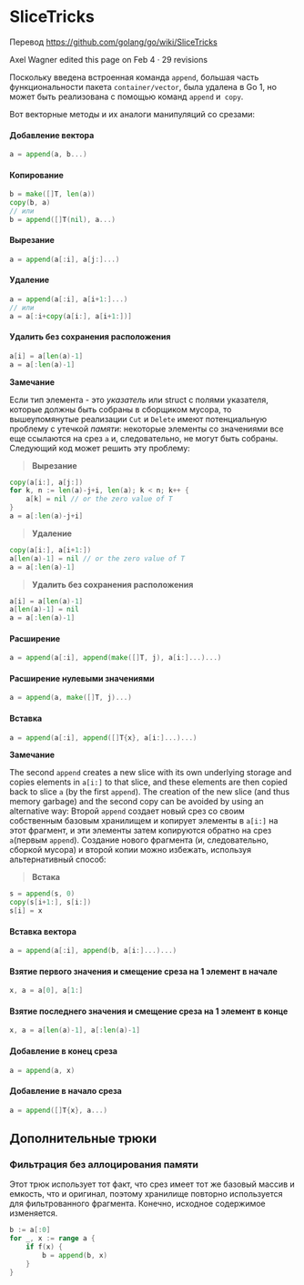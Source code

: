 # SliceTricks

Перевод https://github.com/golang/go/wiki/SliceTricks

Axel Wagner edited this page on Feb 4 · 29 revisions

Поскольку введена встроенная команда `append`, большая часть функциональности пакета `container/vector`, была удалена в Go 1, но может быть реализована с помощью команд `append` и` copy`.

Вот векторные методы и их аналоги манипуляций со срезами:

#### Добавление вектора
```go
a = append(a, b...)
```

#### Копирование
```go
b = make([]T, len(a))
copy(b, a)
// или
b = append([]T(nil), a...)
```

#### Вырезание
```go
a = append(a[:i], a[j:]...)
```

#### Удаление
```go
a = append(a[:i], a[i+1:]...)
// или
a = a[:i+copy(a[i:], a[i+1:])]
```

#### Удалить без сохранения расположения
```go
a[i] = a[len(a)-1]
a = a[:len(a)-1]
```

**Замечание**

Если тип элемента - это *указатель* или struct с полями указателя, которые должны быть собраны в сборщиком мусора, то вышеупомянутые реализации `Cut` и `Delete` имеют потенциальную проблему с утечкой *памяти*: некоторые элементы со значениями все еще ссылаются на срез `a` и, следовательно, не могут быть собраны. Следующий код может решить эту проблему:

> **Вырезание**
```go
copy(a[i:], a[j:])
for k, n := len(a)-j+i, len(a); k < n; k++ {
	a[k] = nil // or the zero value of T
}
a = a[:len(a)-j+i]
```

> **Удаление**
```go
copy(a[i:], a[i+1:])
a[len(a)-1] = nil // or the zero value of T
a = a[:len(a)-1]
```

> **Удалить без сохранения расположения**
```go
a[i] = a[len(a)-1]
a[len(a)-1] = nil
a = a[:len(a)-1]
```

#### Расширение
```go
a = append(a[:i], append(make([]T, j), a[i:]...)...)
```

#### Расширение нулевыми значениями
```go
a = append(a, make([]T, j)...)
```

#### Вставка
```go
a = append(a[:i], append([]T{x}, a[i:]...)...)
```
**Замечание**

The second ` append ` creates a new slice with its own underlying storage and  copies elements in ` a[i:] ` to that slice, and these elements are then copied back to slice ` a ` (by the first ` append `). The creation of the new slice (and thus memory garbage) and the second copy can be avoided by using an alternative way:
Второй `append` создает новый срез со своим собственным базовым хранилищем и копирует элементы в `a[i:]` на этот фрагмент, и эти элементы затем копируются обратно на срез `a`(первым `append`). Создание нового фрагмента (и, следовательно, сборкой мусора) и второй копии можно избежать, используя альтернативный способ:

> **Встака**
```go
s = append(s, 0)
copy(s[i+1:], s[i:])
s[i] = x
```

#### Вставка вектора
```go
a = append(a[:i], append(b, a[i:]...)...)
```

#### Взятие первого значения и смещение среза на 1 элемент в начале
```go
x, a = a[0], a[1:]
```

#### Взятие последнего значения и смещение среза на 1 элемент в конце
```go
x, a = a[len(a)-1], a[:len(a)-1]
```

#### Добавление в конец среза
```go
a = append(a, x)
```

#### Добавление в начало среза
```go
a = append([]T{x}, a...)
```

## Дополнительные трюки
### Фильтрация без аллоцирования памяти

Этот трюк использует тот факт, что срез имеет тот же базовый массив и емкость, что и оригинал, поэтому хранилище повторно используется для фильтрованного фрагмента. Конечно, исходное содержимое изменяется.

```go
b := a[:0]
for _, x := range a {
	if f(x) {
		b = append(b, x)
	}
}
```
